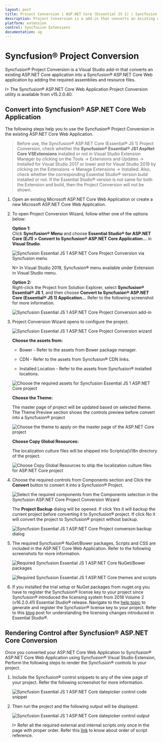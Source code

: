 ```yaml
---
layout: post
title: Project Conversion | ASP.NET Core (Essential JS 1) | Syncfusion
description: Project Conversion is a add-in that converts an existing ASP.NET Core project into Syncfusion ASP.NET Core project by adding required Essential JS 1 components
platform: extension
control: Syncfusion Extensions
documentation: ug
---
```


# Syncfusion® Project Conversion  

Syncfusion® Project Conversion is a Visual Studio add-in that converts an existing ASP.NET Core application into a Syncfusion® ASP.NET Core Web application by adding the required assemblies and resource files.

I> The Syncfusion® ASP.NET Core Web Application Project Conversion utility is available from v15.2.0.40. 

## Convert into Syncfusion® ASP.NET Core Web Application 

The following steps help you to use the Syncfusion® Project Conversion in the existing ASP.NET Core Web Application.

> Before use, the Syncfusion® ASP.NET Core (Essential® JS 1) Project Conversion, check whether the **Syncfusion® Essential® JS1 AspNet Core VSExtensions** installed or not in Visual Studio Extension Manager by clicking on the Tools -> Extensions and Updates -> Installed for Visual Studio 2017 or lower and for Visual Studio 2019 by clicking on the Extensions -> Manage Extensions -> Installed. Also, check whether the corresponding Essential Studio® version build installed or not. If the Essential Studio® version is not same for both the Extension and build, then the Project Conversion will not be shown.

1. Open an existing Microsoft ASP.NET Core Web Application or create a new Microsoft ASP.NET Core Web Application. 

2. To open Project Conversion Wizard, follow either one of the options below: 

   **Option 1:**  
   Click **Syncfusion® Menu** and choose **Essential Studio® for ASP.NET Core (EJ1) > Convert to Syncfusion® ASP.NET Core Application…** in **Visual Studio**.

   ![Syncfusion Essential JS 1 ASP.NET Core Project Conversion via Syncfusion menu](Project-Conversion_images/Syncfusion_Menu_Project_Conversion.png)

   N> In Visual Studio 2019, Syncfusion® menu available under Extension in Visual Studio menu.

   **Option 2:**  
   Right-click the Project from Solution Explorer, select **Syncfusion® Essential® JS 1**, and then choose **Convert to Syncfusion® ASP.NET Core (Essential® JS 1) Application...** Refer to the following screenshot for more information.

   ![Syncfusion Essential JS 1 ASP.NET Core Project Conversion add-in](Project-Conversion_images/Project-Conversion_img1.png)

3. Project Conversion Wizard opens to configure the project.

   ![Syncfusion Essential JS 1 ASP.NET Core Project Conversion wizard](Project-Conversion_images/Project-Conversion-img2.jpg)

   **Choose the assets from:**

   * Bower - Refer to the assets from Bower package manager. 

   * CDN - Refer to the assets from Syncfusion® CDN links.

   * Installed Location - Refer to the assets from Syncfusion® installed locations.     
   
   ![Choose the required assets for Syncfusion Essential JS 1 ASP.NET Core project](Project-Conversion_images/Project-Conversion-img3.jpeg)
   
   **Choose the Theme:**
   
   The master page of project will be updated based on selected theme. The Theme Preview section shows the controls preview before convert into a Syncfusion® project
   
   ![Choose the theme to apply on the master page of the ASP.NET Core project](Project-Conversion_images/Project-Conversion-img4.jpeg)

   **Choose Copy Global Resources:** 
    
   The localization culture files will be shipped into Scripts\ej\i18n directory of the project.

   ![Choose Copy Global Resources to ship the localization culture files for ASP.NET Core project](Project-Conversion_images/Project-Conversion-img14.jpeg)  
4. Choose the required controls from Components section and Click the **Convert** button to convert it into a Syncfusion® Project.

   ![Select the required components from the Components selection in the Syncfusion ASP.NET Core Project Conversion Wizard](Project-Conversion_images/ProjectConversion-img5.jpg)
   
   The **Project Backup** dialog will be opened. If click Yes it will backup the current project before converting it to Syncfusion® project. If click No it will convert the project to Syncfusion® project without backup. 
   
   ![Syncfusion Essential JS 1 ASP.NET Core Project converson backup dialog](Project-Conversion_images/Project-Conversion-img6.jpg)

5. The required Syncfusion® NuGet/Bower packages, Scripts and CSS are included in the ASP.NET Core Web Application. Refer to the following screenshots for more information.

   ![Required Syncfusion Essential JS 1 ASP.NET Core NuGet/Bower packages](Project-Conversion_images/Project-Conversion-img7.jpeg)

   ![Required Syncfusion Essential JS 1 ASP.NET Core themes and scripts](Project-Conversion_images/Project-Conversion-img8.jpeg)

6. If you installed the trial setup or NuGet packages from nuget.org you have to register the Syncfusion® license key to your project since Syncfusion® introduced the licensing system from 2018 Volume 2 (v16.2.0.41) Essential Studio® release. Navigate to the [help topic](https://help.syncfusion.com/common/essential-studio/licensing/license-key#how-to-generate-syncfusion-license-key) to generate and register the Syncfusion® license key to your project. Refer to this [blog](https://blog.syncfusion.com/post/Whats-New-in-2018-Volume-2-Licensing-Changes-in-the-1620x-Version-of-Essential-Studio.aspx?_ga=2.11237684.1233358434.1587355730-230058891.1567654773) post for understanding the licensing changes introduced in Essential Studio®.
   
## Rendering Control after Syncfusion® ASP.NET Core Conversion

Once you converted your ASP.NET Core Web Application to Syncfusion® ASP.NET Core Web Application using Syncfusion® Visual Studio Extension, Perform the following steps to render the Syncfusion® controls to your project.

1. Include the Syncfusion® control snippets to any of the view page of your project. Refer the following screenshot for more information.

   ![Syncfusion Essential JS 1 ASP.NET Core datepicker control code snippet](Project-Conversion_images\Project-Conversion-img11.jpeg)

2. Then run the project and the following output will be displayed.

   ![Syncfusion Essential JS 1 ASP.NET Core datepicker control output](Project-Conversion_images\Project-Conversion-img12.jpeg)
   
   
   I> Refer all the required external and internal scripts only once in the page with proper order. Refer this [link](https://help.syncfusion.com/js/control-initialization#adding-the-required-javascript-files) to know about order of script reference.